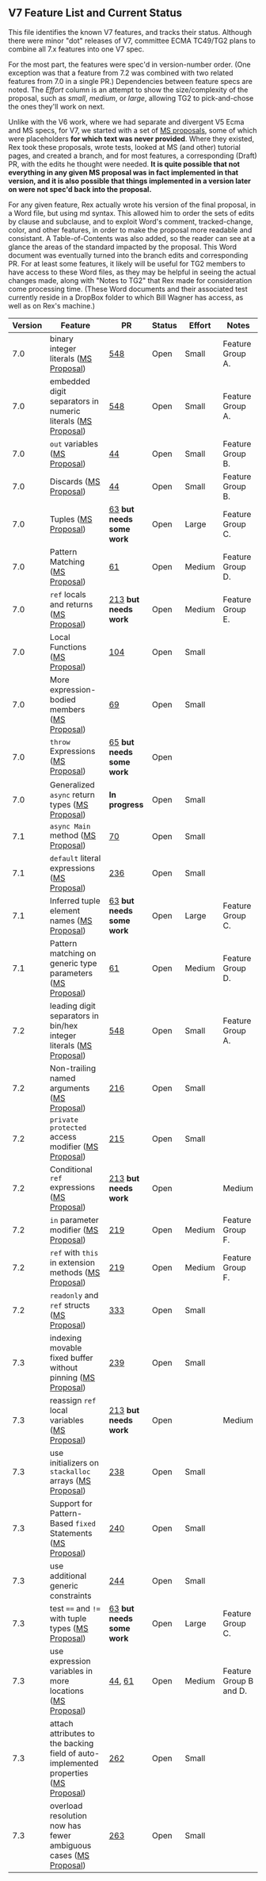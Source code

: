 ## V7 Feature List and Current Status

This file identifies the known V7 features, and tracks their status. Although there were minor "dot" releases of V7, committee ECMA TC49/TG2 plans to combine all 7.x features into one V7 spec.

For the most part, the features were spec'd in version-number order. (One exception was that a feature from 7.2 was combined with two related features from 7.0 in a single PR.) Dependencies between feature specs are noted. The *Effort* column is an attempt to show the size/complexity of the proposal, such as *small*, *medium*, or *large*, allowing TG2 to pick-and-chose the ones they'll work on next.

Unlike with the V6 work, where we had separate and divergent V5 Ecma and MS specs, for V7, we started with a set of [MS proposals](https://github.com/dotnet/csharplang/tree/main/proposals), some of which were placeholders **for which text was never provided**. Where they existed, Rex took these proposals, wrote tests, looked at MS (and other) tutorial pages, and created a branch, and for most features, a corresponding (Draft) PR, with the edits he thought were needed. **It is quite possible that not everything in any given MS proposal was in fact implemented in that version, and it is also possible that things implemented in a version later on were not spec'd back into the proposal.** 

For any given feature, Rex actually wrote his version of the final proposal, in a Word file, but using md syntax. This allowed him to order the sets of edits by clause and subclause, and to exploit Word's comment, tracked-change, color, and other features, in order to make the proposal more readable and consistant. A Table-of-Contents was also added, so the reader can see at a glance the areas of the standard impacted by the proposal. This Word document was eventually turned into the branch edits and corresponding PR. For at least some features, it likely will be useful for TG2 members to have access to these Word files, as they may be helpful in seeing the actual changes made, along with "Notes to TG2" that Rex made for consideration come processing time. (These Word documents and their associated test currently reside in a DropBox folder to which Bill Wagner has access, as well as on Rex's machine.)

Version | Feature | PR | Status | Effort | Notes
------- | ------- | -- | ------ | ------ | -----
7.0 | binary integer literals ([MS Proposal](https://github.com/dotnet/csharplang/blob/main/proposals/csharp-7.0/binary-literals.md)) | [548](https://github.com/ECMA-TC49-TG2/csharpstandard/pull/548) | Open | Small | Feature Group A.
7.0 | embedded digit separators in numeric literals ([MS Proposal]()) | [548](https://github.com/ECMA-TC49-TG2/csharpstandard/pull/548) | Open | Small | Feature Group A.
7.0 | `out` variables ([MS Proposal]()) | [44](https://github.com/ECMA-TC49-TG2/csharpstandard/pull/44) | Open | Small | Feature Group B.
7.0 | Discards ([MS Proposal]()) | [44](https://github.com/ECMA-TC49-TG2/csharpstandard/pull/44) | Open | Small | Feature Group B.
7.0 | Tuples ([MS Proposal]()) | [63](https://github.com/ECMA-TC49-TG2/csharpstandard/pull/63) **but needs some work** | Open | Large | Feature Group C.
7.0 | Pattern Matching ([MS Proposal]()) | [61](https://github.com/ECMA-TC49-TG2/csharpstandard/pull/61) | Open | Medium | Feature Group D.
7.0 | `ref` locals and returns ([MS Proposal]()) | [213](https://github.com/ECMA-TC49-TG2/csharpstandard/pull/213) **but needs work** | Open | Medium | Feature Group E.
7.0 | Local Functions ([MS Proposal]()) | [104](https://github.com/ECMA-TC49-TG2/csharpstandard/pull/104) | Open | Small | 
7.0 | More expression-bodied members ([MS Proposal]()) | [69](https://github.com/ECMA-TC49-TG2/csharpstandard/pull/69) | Open | Small | 
7.0 | `throw` Expressions ([MS Proposal]()) | [65](https://github.com/ECMA-TC49-TG2/csharpstandard/pull/65) **but needs some work** | Open |  | 
7.0 | Generalized `async` return types ([MS Proposal]()) | **In progress** | Open | Small | 
7.1 | `async Main` method ([MS Proposal]()) | [70](https://github.com/ECMA-TC49-TG2/csharpstandard/pull/70) | Open | Small | 
7.1 | `default` literal expressions ([MS Proposal]()) | [236](https://github.com/ECMA-TC49-TG2/csharpstandard/pull/236) | Open | Small | 
7.1 | Inferred tuple element names ([MS Proposal](https://github.com/dotnet/csharplang/blob/main/proposals/csharp-7.1/infer-tuple-names.md)) | [63](https://github.com/ECMA-TC49-TG2/csharpstandard/pull/63) **but needs some work** | Open | Large | Feature Group C.
7.1 | Pattern matching on generic type parameters ([MS Proposal]()) | [61](https://github.com/ECMA-TC49-TG2/csharpstandard/pull/61) | Open | Medium | Feature Group D.
7.2 | leading digit separators in bin/hex integer literals ([MS Proposal]()) | [548](https://github.com/ECMA-TC49-TG2/csharpstandard/pull/548) | Open | Small | Feature Group A.
7.2 | Non-trailing named arguments ([MS Proposal]()) | [216](https://github.com/ECMA-TC49-TG2/csharpstandard/pull/216) | Open | Small | 
7.2 | `private protected` access modifier ([MS Proposal]()) | [215](https://github.com/ECMA-TC49-TG2/csharpstandard/pull/215) | Open | Small |
7.2 | Conditional `ref` expressions ([MS Proposal]()) | [213](https://github.com/ECMA-TC49-TG2/csharpstandard/pull/213) **but needs work**  | Open | | Medium | Feature Group E.
7.2 | `in` parameter modifier ([MS Proposal]()) | [219](https://github.com/ECMA-TC49-TG2/csharpstandard/pull/219) | Open | Medium | Feature Group F.
7.2 | `ref` with `this` in extension methods ([MS Proposal]()) | [219](https://github.com/ECMA-TC49-TG2/csharpstandard/pull/219) | Open | Medium | Feature Group F.
7.2 | `readonly` and `ref` structs ([MS Proposal]()) | [333](https://github.com/ECMA-TC49-TG2/csharpstandard/pull/333) | Open | Small | 
7.3 | indexing movable fixed buffer without pinning ([MS Proposal]()) | [239](https://github.com/ECMA-TC49-TG2/csharpstandard/pull/239) | Open | Small |  
7.3 | reassign `ref` local variables ([MS Proposal]()) | [213](https://github.com/ECMA-TC49-TG2/csharpstandard/pull/213) **but needs work**  | Open | | Medium | Feature Group E.
7.3 | use initializers on `stackalloc` arrays ([MS Proposal]()) | [238](https://github.com/ECMA-TC49-TG2/csharpstandard/pull/238) | Open | Small | 
7.3 | Support for Pattern-Based `fixed` Statements ([MS Proposal]()) | [240](https://github.com/ECMA-TC49-TG2/csharpstandard/pull/240) | Open | Small |  
7.3 | use additional generic constraints | [244](https://github.com/ECMA-TC49-TG2/csharpstandard/pull/244) | Open | Small | 
7.3 | test `==` and `!=` with tuple types ([MS Proposal]()) | [63](https://github.com/ECMA-TC49-TG2/csharpstandard/pull/63) **but needs some work** | Open | Large | Feature Group C.
7.3 | use expression variables in more locations ([MS Proposal]()) | [44](https://github.com/ECMA-TC49-TG2/csharpstandard/pull/44), [61](https://github.com/ECMA-TC49-TG2/csharpstandard/pull/61) | Open | Medium | Feature Group B and D.
7.3 | attach attributes to the backing field of auto-implemented properties ([MS Proposal]()) | [262](https://github.com/dotnet/csharpstandard/pull/262) | Open | Small | 
7.3 | overload resolution now has fewer ambiguous cases ([MS Proposal]()) | [263](https://github.com/dotnet/csharpstandard/pull/263) | Open | Small | 
